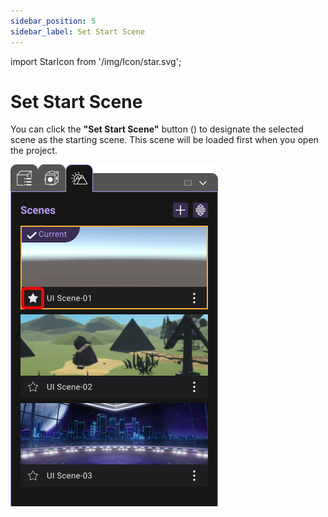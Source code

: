 ```yaml
---
sidebar_position: 5
sidebar_label: Set Start Scene
---
```


import StarIcon from '/img/Icon/star.svg';

# Set Start Scene 

You can click the **"Set Start Scene"** button (<StarIcon className="XRCCIcon"/>) to designate the selected scene as the starting scene. This scene will be loaded first when you open the project.

![](/img/SetStartScene/SetStartScene.png)